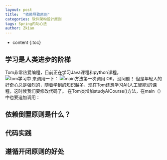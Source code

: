 ```yaml
---
layout: post
title:  "依赖导致原则"
categories: 软件架构设计原则
tags: Spring内功心法
author: Zk1an
---
```


* content
{:toc}

## 学习是人类进步的阶梯
Tom非常热爱编程，目前正在学习Java课程和python课程。   
![tom学习中](https://gitee.com/zhaokeyan/pic_repo/raw/master/uPic/%202020%2007%2011%2015%2054IDELXo.jpg)
来调用一下：
![main方法第一次调用](https://gitee.com/zhaokeyan/pic_repo/raw/master/uPic/%202020%2007%2011%2016%2002HqsDDd.jpg)
OK，没问题！
但是年轻人的好奇心总是强烈的，随着学到的知识越多，现在Tom还想学习AI(人工智能)的课程，这时候我们要修改代码了。
在Tom类增加studyAICourse()方法，在main（）中也要追加调用：

## 依赖倒置原则是什么？
  
## 代码实践

## 遵循开闭原则的好处

